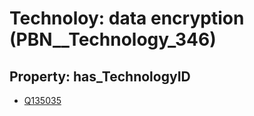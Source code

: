 # Technoloy: __data encryption__ (PBN__Technology_346)

## Property: has_TechnologyID

* [Q135035](Q135035)

